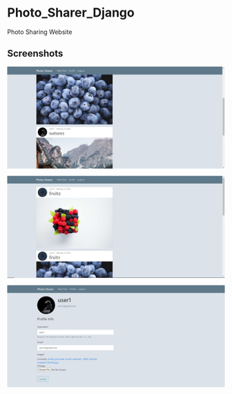 # Photo_Sharer_Django

Photo Sharing Website

Screenshots  
------------

  ![alt text](https://github.com/gretarob/photo_sharer_django/blob/main/screenshot1.jpg)


  ![alt text](https://github.com/gretarob/photo_sharer_django/blob/main/screenshot2.jpg)

 ![alt text](https://github.com/gretarob/photo_sharer_django/blob/main/screenshot3.jpg)
